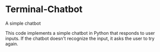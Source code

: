 # Terminal-Chatbot
A simple chatbot

This code implements a simple chatbot in Python that responds to user inputs. If the chatbot doesn't recognize the input, it asks the user to try again.
